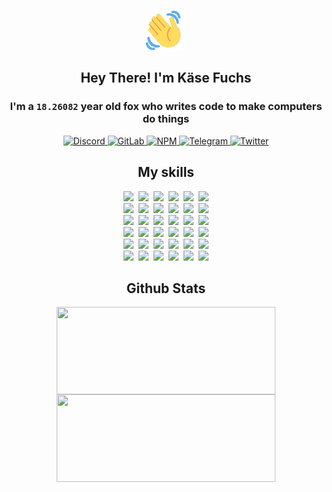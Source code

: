 <div><p align=center><img src=./resources/images/wave.gif width=64px height=64px></p><h2 align=center>Hey There! I'm Käse Fuchs</h2><h3 align=center>I'm a <code>18.26082</code> year old fox who writes code to make computers do things</h3><p align=center><a href=https://discord.com/users/507526681125322772><img alt=Discord src="https://img.shields.io/badge/Discord-5865F2?logo=discord&logoColor=white&style=flat-square#e635a684ee301e8e42532b41f0ebd35f"> </a><a href=https://gitlab.com/kasefuchs><img alt=GitLab src="https://img.shields.io/badge/GitLab-330F63?logo=gitlab&logoColor=white&style=flat-square#e635a684ee301e8e42532b41f0ebd35f"> </a><a href=https://npmjs.com/~kasefuchs><img alt=NPM src="https://img.shields.io/badge/NPM-CB3837?logo=npm&logoColor=white&style=flat-square#e635a684ee301e8e42532b41f0ebd35f"> </a><a href=https://t.me/kasefuchs><img alt=Telegram src="https://img.shields.io/badge/Telegram-2CA5E0?logo=telegram&logoColor=white&style=flat-square#e635a684ee301e8e42532b41f0ebd35f"> </a><a href=https://twitter.com/kasefuchs><img alt=Twitter src="https://img.shields.io/badge/Twitter-1DA1F2?logo=twitter&logoColor=white&style=flat-square#e635a684ee301e8e42532b41f0ebd35f"></a></p><h2 align=center>My skills</h2><p align=center><a href=https://aws.amazon.com/ ><picture><source srcset="https://skillicons.dev/icons?i=aws&theme=dark#e635a684ee301e8e42532b41f0ebd35f" media="(prefers-color-scheme: dark)"><source srcset="https://skillicons.dev/icons?i=aws&theme=light#e635a684ee301e8e42532b41f0ebd35f" media="(prefers-color-scheme: light), (prefers-color-scheme: no-preference)"><img src="https://skillicons.dev/icons?i=aws&theme=light#e635a684ee301e8e42532b41f0ebd35f"></picture></a>&nbsp;&nbsp;<a href=https://en.wikipedia.org/wiki/Bash_(Unix_shell)><picture><source srcset="https://skillicons.dev/icons?i=bash&theme=dark#e635a684ee301e8e42532b41f0ebd35f" media="(prefers-color-scheme: dark)"><source srcset="https://skillicons.dev/icons?i=bash&theme=light#e635a684ee301e8e42532b41f0ebd35f" media="(prefers-color-scheme: light), (prefers-color-scheme: no-preference)"><img src="https://skillicons.dev/icons?i=bash&theme=light#e635a684ee301e8e42532b41f0ebd35f"></picture></a>&nbsp;&nbsp;<a href=https://discord.com/developers/docs><picture><source srcset="https://skillicons.dev/icons?i=bots&theme=dark#e635a684ee301e8e42532b41f0ebd35f" media="(prefers-color-scheme: dark)"><source srcset="https://skillicons.dev/icons?i=bots&theme=light#e635a684ee301e8e42532b41f0ebd35f" media="(prefers-color-scheme: light), (prefers-color-scheme: no-preference)"><img src="https://skillicons.dev/icons?i=bots&theme=light#e635a684ee301e8e42532b41f0ebd35f"></picture></a>&nbsp;&nbsp;<a href=https://www.cloudflare.com/ ><picture><source srcset="https://skillicons.dev/icons?i=cloudflare&theme=dark#e635a684ee301e8e42532b41f0ebd35f" media="(prefers-color-scheme: dark)"><source srcset="https://skillicons.dev/icons?i=cloudflare&theme=light#e635a684ee301e8e42532b41f0ebd35f" media="(prefers-color-scheme: light), (prefers-color-scheme: no-preference)"><img src="https://skillicons.dev/icons?i=cloudflare&theme=light#e635a684ee301e8e42532b41f0ebd35f"></picture></a>&nbsp;&nbsp;<a href=https://en.wikipedia.org/wiki/CSS><picture><source srcset="https://skillicons.dev/icons?i=css&theme=dark#e635a684ee301e8e42532b41f0ebd35f" media="(prefers-color-scheme: dark)"><source srcset="https://skillicons.dev/icons?i=css&theme=light#e635a684ee301e8e42532b41f0ebd35f" media="(prefers-color-scheme: light), (prefers-color-scheme: no-preference)"><img src="https://skillicons.dev/icons?i=css&theme=light#e635a684ee301e8e42532b41f0ebd35f"></picture></a>&nbsp;&nbsp;<a href=https://www.docker.com/ ><picture><source srcset="https://skillicons.dev/icons?i=docker&theme=dark#e635a684ee301e8e42532b41f0ebd35f" media="(prefers-color-scheme: dark)"><source srcset="https://skillicons.dev/icons?i=docker&theme=light#e635a684ee301e8e42532b41f0ebd35f" media="(prefers-color-scheme: light), (prefers-color-scheme: no-preference)"><img src="https://skillicons.dev/icons?i=docker&theme=light#e635a684ee301e8e42532b41f0ebd35f"></picture></a><br><a href=https://www.electronjs.org/ ><picture><source srcset="https://skillicons.dev/icons?i=electron&theme=dark#e635a684ee301e8e42532b41f0ebd35f" media="(prefers-color-scheme: dark)"><source srcset="https://skillicons.dev/icons?i=electron&theme=light#e635a684ee301e8e42532b41f0ebd35f" media="(prefers-color-scheme: light), (prefers-color-scheme: no-preference)"><img src="https://skillicons.dev/icons?i=electron&theme=light#e635a684ee301e8e42532b41f0ebd35f"></picture></a>&nbsp;&nbsp;<a href=https://expressjs.com/ ><picture><source srcset="https://skillicons.dev/icons?i=express&theme=dark#e635a684ee301e8e42532b41f0ebd35f" media="(prefers-color-scheme: dark)"><source srcset="https://skillicons.dev/icons?i=express&theme=light#e635a684ee301e8e42532b41f0ebd35f" media="(prefers-color-scheme: light), (prefers-color-scheme: no-preference)"><img src="https://skillicons.dev/icons?i=express&theme=light#e635a684ee301e8e42532b41f0ebd35f"></picture></a>&nbsp;&nbsp;<a href=https://www.figma.com/ ><picture><source srcset="https://skillicons.dev/icons?i=figma&theme=dark#e635a684ee301e8e42532b41f0ebd35f" media="(prefers-color-scheme: dark)"><source srcset="https://skillicons.dev/icons?i=figma&theme=light#e635a684ee301e8e42532b41f0ebd35f" media="(prefers-color-scheme: light), (prefers-color-scheme: no-preference)"><img src="https://skillicons.dev/icons?i=figma&theme=light#e635a684ee301e8e42532b41f0ebd35f"></picture></a>&nbsp;&nbsp;<a href=https://firebase.google.com/ ><picture><source srcset="https://skillicons.dev/icons?i=firebase&theme=dark#e635a684ee301e8e42532b41f0ebd35f" media="(prefers-color-scheme: dark)"><source srcset="https://skillicons.dev/icons?i=firebase&theme=light#e635a684ee301e8e42532b41f0ebd35f" media="(prefers-color-scheme: light), (prefers-color-scheme: no-preference)"><img src="https://skillicons.dev/icons?i=firebase&theme=light#e635a684ee301e8e42532b41f0ebd35f"></picture></a>&nbsp;&nbsp;<a href=https://flask.palletsprojects.com/ ><picture><source srcset="https://skillicons.dev/icons?i=flask&theme=dark#e635a684ee301e8e42532b41f0ebd35f" media="(prefers-color-scheme: dark)"><source srcset="https://skillicons.dev/icons?i=flask&theme=light#e635a684ee301e8e42532b41f0ebd35f" media="(prefers-color-scheme: light), (prefers-color-scheme: no-preference)"><img src="https://skillicons.dev/icons?i=flask&theme=light#e635a684ee301e8e42532b41f0ebd35f"></picture></a>&nbsp;&nbsp;<a href=https://cloud.google.com/ ><picture><source srcset="https://skillicons.dev/icons?i=gcp&theme=dark#e635a684ee301e8e42532b41f0ebd35f" media="(prefers-color-scheme: dark)"><source srcset="https://skillicons.dev/icons?i=gcp&theme=light#e635a684ee301e8e42532b41f0ebd35f" media="(prefers-color-scheme: light), (prefers-color-scheme: no-preference)"><img src="https://skillicons.dev/icons?i=gcp&theme=light#e635a684ee301e8e42532b41f0ebd35f"></picture></a><br><a href=https://git-scm.com/ ><picture><source srcset="https://skillicons.dev/icons?i=git&theme=dark#e635a684ee301e8e42532b41f0ebd35f" media="(prefers-color-scheme: dark)"><source srcset="https://skillicons.dev/icons?i=git&theme=light#e635a684ee301e8e42532b41f0ebd35f" media="(prefers-color-scheme: light), (prefers-color-scheme: no-preference)"><img src="https://skillicons.dev/icons?i=git&theme=light#e635a684ee301e8e42532b41f0ebd35f"></picture></a>&nbsp;&nbsp;<a href=https://github.com/ ><picture><source srcset="https://skillicons.dev/icons?i=github&theme=dark#e635a684ee301e8e42532b41f0ebd35f" media="(prefers-color-scheme: dark)"><source srcset="https://skillicons.dev/icons?i=github&theme=light#e635a684ee301e8e42532b41f0ebd35f" media="(prefers-color-scheme: light), (prefers-color-scheme: no-preference)"><img src="https://skillicons.dev/icons?i=github&theme=light#e635a684ee301e8e42532b41f0ebd35f"></picture></a>&nbsp;&nbsp;<a href=https://gitlab.com/ ><picture><source srcset="https://skillicons.dev/icons?i=gitlab&theme=dark#e635a684ee301e8e42532b41f0ebd35f" media="(prefers-color-scheme: dark)"><source srcset="https://skillicons.dev/icons?i=gitlab&theme=light#e635a684ee301e8e42532b41f0ebd35f" media="(prefers-color-scheme: light), (prefers-color-scheme: no-preference)"><img src="https://skillicons.dev/icons?i=gitlab&theme=light#e635a684ee301e8e42532b41f0ebd35f"></picture></a>&nbsp;&nbsp;<a href=https://www.heroku.com/ ><picture><source srcset="https://skillicons.dev/icons?i=heroku&theme=dark#e635a684ee301e8e42532b41f0ebd35f" media="(prefers-color-scheme: dark)"><source srcset="https://skillicons.dev/icons?i=heroku&theme=light#e635a684ee301e8e42532b41f0ebd35f" media="(prefers-color-scheme: light), (prefers-color-scheme: no-preference)"><img src="https://skillicons.dev/icons?i=heroku&theme=light#e635a684ee301e8e42532b41f0ebd35f"></picture></a>&nbsp;&nbsp;<a href=https://en.wikipedia.org/wiki/HTML><picture><source srcset="https://skillicons.dev/icons?i=html&theme=dark#e635a684ee301e8e42532b41f0ebd35f" media="(prefers-color-scheme: dark)"><source srcset="https://skillicons.dev/icons?i=html&theme=light#e635a684ee301e8e42532b41f0ebd35f" media="(prefers-color-scheme: light), (prefers-color-scheme: no-preference)"><img src="https://skillicons.dev/icons?i=html&theme=light#e635a684ee301e8e42532b41f0ebd35f"></picture></a>&nbsp;&nbsp;<a href=https://en.wikipedia.org/wiki/JavaScript><picture><source srcset="https://skillicons.dev/icons?i=js&theme=dark#e635a684ee301e8e42532b41f0ebd35f" media="(prefers-color-scheme: dark)"><source srcset="https://skillicons.dev/icons?i=js&theme=light#e635a684ee301e8e42532b41f0ebd35f" media="(prefers-color-scheme: light), (prefers-color-scheme: no-preference)"><img src="https://skillicons.dev/icons?i=js&theme=light#e635a684ee301e8e42532b41f0ebd35f"></picture></a><br><a href=https://en.wikipedia.org/wiki/Linux><picture><source srcset="https://skillicons.dev/icons?i=linux&theme=dark#e635a684ee301e8e42532b41f0ebd35f" media="(prefers-color-scheme: dark)"><source srcset="https://skillicons.dev/icons?i=linux&theme=light#e635a684ee301e8e42532b41f0ebd35f" media="(prefers-color-scheme: light), (prefers-color-scheme: no-preference)"><img src="https://skillicons.dev/icons?i=linux&theme=light#e635a684ee301e8e42532b41f0ebd35f"></picture></a>&nbsp;&nbsp;<a href=https://mui.com/ ><picture><source srcset="https://skillicons.dev/icons?i=materialui&theme=dark#e635a684ee301e8e42532b41f0ebd35f" media="(prefers-color-scheme: dark)"><source srcset="https://skillicons.dev/icons?i=materialui&theme=light#e635a684ee301e8e42532b41f0ebd35f" media="(prefers-color-scheme: light), (prefers-color-scheme: no-preference)"><img src="https://skillicons.dev/icons?i=materialui&theme=light#e635a684ee301e8e42532b41f0ebd35f"></picture></a>&nbsp;&nbsp;<a href=https://en.wikipedia.org/wiki/Markdown><picture><source srcset="https://skillicons.dev/icons?i=md&theme=dark#e635a684ee301e8e42532b41f0ebd35f" media="(prefers-color-scheme: dark)"><source srcset="https://skillicons.dev/icons?i=md&theme=light#e635a684ee301e8e42532b41f0ebd35f" media="(prefers-color-scheme: light), (prefers-color-scheme: no-preference)"><img src="https://skillicons.dev/icons?i=md&theme=light#e635a684ee301e8e42532b41f0ebd35f"></picture></a>&nbsp;&nbsp;<a href=https://www.mongodb.com/ ><picture><source srcset="https://skillicons.dev/icons?i=mongodb&theme=dark#e635a684ee301e8e42532b41f0ebd35f" media="(prefers-color-scheme: dark)"><source srcset="https://skillicons.dev/icons?i=mongodb&theme=light#e635a684ee301e8e42532b41f0ebd35f" media="(prefers-color-scheme: light), (prefers-color-scheme: no-preference)"><img src="https://skillicons.dev/icons?i=mongodb&theme=light#e635a684ee301e8e42532b41f0ebd35f"></picture></a>&nbsp;&nbsp;<a href=https://www.mysql.com/ ><picture><source srcset="https://skillicons.dev/icons?i=mysql&theme=dark#e635a684ee301e8e42532b41f0ebd35f" media="(prefers-color-scheme: dark)"><source srcset="https://skillicons.dev/icons?i=mysql&theme=light#e635a684ee301e8e42532b41f0ebd35f" media="(prefers-color-scheme: light), (prefers-color-scheme: no-preference)"><img src="https://skillicons.dev/icons?i=mysql&theme=light#e635a684ee301e8e42532b41f0ebd35f"></picture></a>&nbsp;&nbsp;<a href=https://nextjs.org/ ><picture><source srcset="https://skillicons.dev/icons?i=nextjs&theme=dark#e635a684ee301e8e42532b41f0ebd35f" media="(prefers-color-scheme: dark)"><source srcset="https://skillicons.dev/icons?i=nextjs&theme=light#e635a684ee301e8e42532b41f0ebd35f" media="(prefers-color-scheme: light), (prefers-color-scheme: no-preference)"><img src="https://skillicons.dev/icons?i=nextjs&theme=light#e635a684ee301e8e42532b41f0ebd35f"></picture></a><br><a href=https://nodejs.org/en/ ><picture><source srcset="https://skillicons.dev/icons?i=nodejs&theme=dark#e635a684ee301e8e42532b41f0ebd35f" media="(prefers-color-scheme: dark)"><source srcset="https://skillicons.dev/icons?i=nodejs&theme=light#e635a684ee301e8e42532b41f0ebd35f" media="(prefers-color-scheme: light), (prefers-color-scheme: no-preference)"><img src="https://skillicons.dev/icons?i=nodejs&theme=light#e635a684ee301e8e42532b41f0ebd35f"></picture></a>&nbsp;&nbsp;<a href=https://www.postgresql.org/ ><picture><source srcset="https://skillicons.dev/icons?i=postgres&theme=dark#e635a684ee301e8e42532b41f0ebd35f" media="(prefers-color-scheme: dark)"><source srcset="https://skillicons.dev/icons?i=postgres&theme=light#e635a684ee301e8e42532b41f0ebd35f" media="(prefers-color-scheme: light), (prefers-color-scheme: no-preference)"><img src="https://skillicons.dev/icons?i=postgres&theme=light#e635a684ee301e8e42532b41f0ebd35f"></picture></a>&nbsp;&nbsp;<a href=https://learn.microsoft.com/en-us/powershell/ ><picture><source srcset="https://skillicons.dev/icons?i=powershell&theme=dark#e635a684ee301e8e42532b41f0ebd35f" media="(prefers-color-scheme: dark)"><source srcset="https://skillicons.dev/icons?i=powershell&theme=light#e635a684ee301e8e42532b41f0ebd35f" media="(prefers-color-scheme: light), (prefers-color-scheme: no-preference)"><img src="https://skillicons.dev/icons?i=powershell&theme=light#e635a684ee301e8e42532b41f0ebd35f"></picture></a>&nbsp;&nbsp;<a href=https://www.python.org/ ><picture><source srcset="https://skillicons.dev/icons?i=py&theme=dark#e635a684ee301e8e42532b41f0ebd35f" media="(prefers-color-scheme: dark)"><source srcset="https://skillicons.dev/icons?i=py&theme=light#e635a684ee301e8e42532b41f0ebd35f" media="(prefers-color-scheme: light), (prefers-color-scheme: no-preference)"><img src="https://skillicons.dev/icons?i=py&theme=light#e635a684ee301e8e42532b41f0ebd35f"></picture></a>&nbsp;&nbsp;<a href=https://www.raspberrypi.org/ ><picture><source srcset="https://skillicons.dev/icons?i=raspberrypi&theme=dark#e635a684ee301e8e42532b41f0ebd35f" media="(prefers-color-scheme: dark)"><source srcset="https://skillicons.dev/icons?i=raspberrypi&theme=light#e635a684ee301e8e42532b41f0ebd35f" media="(prefers-color-scheme: light), (prefers-color-scheme: no-preference)"><img src="https://skillicons.dev/icons?i=raspberrypi&theme=light#e635a684ee301e8e42532b41f0ebd35f"></picture></a>&nbsp;&nbsp;<a href=https://reactjs.org/ ><picture><source srcset="https://skillicons.dev/icons?i=react&theme=dark#e635a684ee301e8e42532b41f0ebd35f" media="(prefers-color-scheme: dark)"><source srcset="https://skillicons.dev/icons?i=react&theme=light#e635a684ee301e8e42532b41f0ebd35f" media="(prefers-color-scheme: light), (prefers-color-scheme: no-preference)"><img src="https://skillicons.dev/icons?i=react&theme=light#e635a684ee301e8e42532b41f0ebd35f"></picture></a><br><a href=https://redux.js.org/ ><picture><source srcset="https://skillicons.dev/icons?i=redux&theme=dark#e635a684ee301e8e42532b41f0ebd35f" media="(prefers-color-scheme: dark)"><source srcset="https://skillicons.dev/icons?i=redux&theme=light#e635a684ee301e8e42532b41f0ebd35f" media="(prefers-color-scheme: light), (prefers-color-scheme: no-preference)"><img src="https://skillicons.dev/icons?i=redux&theme=light#e635a684ee301e8e42532b41f0ebd35f"></picture></a>&nbsp;&nbsp;<a href=https://en.wikipedia.org/wiki/Regular_expression><picture><source srcset="https://skillicons.dev/icons?i=regex&theme=dark#e635a684ee301e8e42532b41f0ebd35f" media="(prefers-color-scheme: dark)"><source srcset="https://skillicons.dev/icons?i=regex&theme=light#e635a684ee301e8e42532b41f0ebd35f" media="(prefers-color-scheme: light), (prefers-color-scheme: no-preference)"><img src="https://skillicons.dev/icons?i=regex&theme=light#e635a684ee301e8e42532b41f0ebd35f"></picture></a>&nbsp;&nbsp;<a href=https://en.wikipedia.org/wiki/Sass_(stylesheet_language)><picture><source srcset="https://skillicons.dev/icons?i=sass&theme=dark#e635a684ee301e8e42532b41f0ebd35f" media="(prefers-color-scheme: dark)"><source srcset="https://skillicons.dev/icons?i=sass&theme=light#e635a684ee301e8e42532b41f0ebd35f" media="(prefers-color-scheme: light), (prefers-color-scheme: no-preference)"><img src="https://skillicons.dev/icons?i=sass&theme=light#e635a684ee301e8e42532b41f0ebd35f"></picture></a>&nbsp;&nbsp;<a href=https://www.typescriptlang.org/ ><picture><source srcset="https://skillicons.dev/icons?i=ts&theme=dark#e635a684ee301e8e42532b41f0ebd35f" media="(prefers-color-scheme: dark)"><source srcset="https://skillicons.dev/icons?i=ts&theme=light#e635a684ee301e8e42532b41f0ebd35f" media="(prefers-color-scheme: light), (prefers-color-scheme: no-preference)"><img src="https://skillicons.dev/icons?i=ts&theme=light#e635a684ee301e8e42532b41f0ebd35f"></picture></a>&nbsp;&nbsp;<a href=https://unity.com/ ><picture><source srcset="https://skillicons.dev/icons?i=unity&theme=dark#e635a684ee301e8e42532b41f0ebd35f" media="(prefers-color-scheme: dark)"><source srcset="https://skillicons.dev/icons?i=unity&theme=light#e635a684ee301e8e42532b41f0ebd35f" media="(prefers-color-scheme: light), (prefers-color-scheme: no-preference)"><img src="https://skillicons.dev/icons?i=unity&theme=light#e635a684ee301e8e42532b41f0ebd35f"></picture></a>&nbsp;&nbsp;<a href=https://workers.cloudflare.com/ ><picture><source srcset="https://skillicons.dev/icons?i=workers&theme=dark#e635a684ee301e8e42532b41f0ebd35f" media="(prefers-color-scheme: dark)"><source srcset="https://skillicons.dev/icons?i=workers&theme=light#e635a684ee301e8e42532b41f0ebd35f" media="(prefers-color-scheme: light), (prefers-color-scheme: no-preference)"><img src="https://skillicons.dev/icons?i=workers&theme=light#e635a684ee301e8e42532b41f0ebd35f"></picture></a><br></p><h2 align=center>Github Stats</h2><p align=center><picture><source srcset="https://github-readme-stats-kasefuchs.vercel.app/api/?count_private=true&hide_border=true&hide_rank=true&line_height=20&hide_title=true&username=Kasefuchs&theme=dark#e635a684ee301e8e42532b41f0ebd35f" media="(prefers-color-scheme: dark)"><source srcset="https://github-readme-stats-kasefuchs.vercel.app/api/?count_private=true&hide_border=true&hide_rank=true&line_height=20&hide_title=true&username=Kasefuchs&theme=light#e635a684ee301e8e42532b41f0ebd35f" media="(prefers-color-scheme: light), (prefers-color-scheme: no-preference)"><img align=middle width=350 height=140 src="https://github-readme-stats-kasefuchs.vercel.app/api/?count_private=true&hide_border=true&hide_rank=true&line_height=20&hide_title=true&username=Kasefuchs&theme=light#e635a684ee301e8e42532b41f0ebd35f"></picture><picture><source srcset="https://github-readme-stats-kasefuchs.vercel.app/api/top-langs/?count_private=true&hide_border=true&layout=compact&username=Kasefuchs&theme=dark#e635a684ee301e8e42532b41f0ebd35f" media="(prefers-color-scheme: dark)"><source srcset="https://github-readme-stats-kasefuchs.vercel.app/api/top-langs/?count_private=true&hide_border=true&layout=compact&username=Kasefuchs&theme=light#e635a684ee301e8e42532b41f0ebd35f" media="(prefers-color-scheme: light), (prefers-color-scheme: no-preference)"><img align=middle width=350 height=140 src="https://github-readme-stats-kasefuchs.vercel.app/api/top-langs/?count_private=true&hide_border=true&layout=compact&username=Kasefuchs&theme=light#e635a684ee301e8e42532b41f0ebd35f"></picture></p><img src="https://hit.yhype.me/github/profile?user_id=64592097#e635a684ee301e8e42532b41f0ebd35f" alt=""></div>